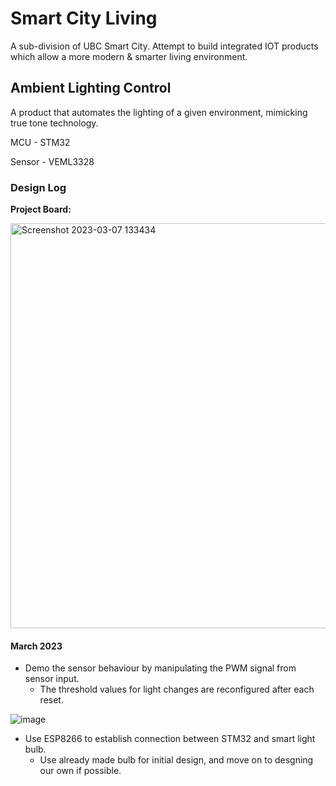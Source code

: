 # Smart City Living
A sub-division of UBC Smart City. Attempt to build integrated IOT products which allow a more modern & smarter living environment. 

## Ambient Lighting Control
A product that automates the lighting of a given environment, mimicking true tone technology.

MCU - STM32

Sensor - VEML3328

### Design Log

**Project Board:**

<img width="648" alt="Screenshot 2023-03-07 133434" src="https://user-images.githubusercontent.com/63937643/223567901-7bc8200e-584f-443f-806a-970c9ed68c27.png">

#### March 2023

- Demo the sensor behaviour by manipulating the PWM signal from sensor input.
  - The threshold values for light changes are reconfigured after each reset. 
  
  

![image](https://user-images.githubusercontent.com/63937643/227748010-a660aa50-5d34-43ca-bd4f-f38160efa235.png)


- Use ESP8266 to establish connection between STM32 and smart light bulb. 
  - Use already made bulb for initial design, and move on to desgning our own if possible. 
